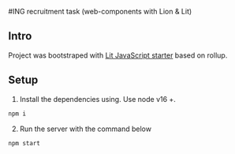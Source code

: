 #ING recruitment task (web-components with Lion &amp; Lit)

## Intro
Project was bootstraped with [Lit JavaScript starter](https://github.com/lit/lit-element-starter-js) based on rollup.

## Setup
1. Install the dependencies using. Use node v16 +.

```javascript
npm i
```
2. Run the server with the command below

```javascript
npm start
```


